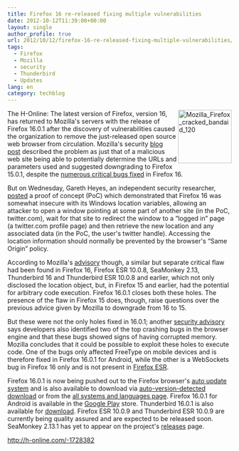 ```yaml
---
title: Firefox 16 re-released fixing multiple vulnerabilities
date: 2012-10-12T11:39:00+00:00
layout: single
author_profile: true
url: 2012/10/12/firefox-16-re-released-fixing-multiple-vulnerabilities/
tags:
  - Firefox
  - Mozilla
  - security
  - Thunderbird
  - Updates
lang: en
category: techblog
---
```

<a href="http://lh4.ggpht.com/-Mi-4Pbjkj04/UHf6TXOfveI/AAAAAAAAHfg/9S8mO5R2x9Y/s1600-h/Mozilla_Firefox_cracked_bandaid_120%25255B2%25255D.png" target="_blank"><img title="Mozilla_Firefox_cracked_bandaid_120" border="0" alt="Mozilla_Firefox_cracked_bandaid_120" align="right" src="http://lh3.ggpht.com/-Z8ssS5vSqH0/UHf6WfCGeqI/AAAAAAAAHfo/rWgWRa7vx0g/Mozilla_Firefox_cracked_bandaid_120_thumb.png?imgmax=800" width="120" height="120" /></a>The H-Online: The latest version of Firefox, version 16, has returned to Mozilla's servers with the release of Firefox 16.0.1 after the discovery of vulnerabilities caused the organization to remove the just-released open source web browser from circulation. Mozilla's security [blog post](https://blog.mozilla.org/security/2012/10/10/security-vulnerability-in-firefox-16/) described the problem as just that of a malicious web site being able to potentially determine the URLs and parameters used and suggested downgrading to Firefox 15.0.1, despite the <a href="/2012/10/mozilla-closes-numerous-critical-holes.html" target="_blank">numerous critical bugs fixed</a> in Firefox 16.

But on Wednesday, Gareth Heyes, an independent security researcher, [posted](http://www.thespanner.co.uk/2012/10/10/firefox-knows-what-your-friends-did-last-summer/) a proof of concept (PoC) which demonstrated that Firefox 16 was somewhat insecure with its Windows location variables, allowing an attacker to open a window pointing at some part of another site (in the PoC, twitter.com), wait for that site to redirect the window to a &#8220;logged in&#8221; page (a twitter.com profile page) and then retrieve the new location and any associated data (in the PoC, the user's twitter handle). Accessing the location information should normally be prevented by the browser's &#8220;Same Origin&#8221; policy. 

According to Mozilla's [advisory](http://www.mozilla.org/security/announce/2012/mfsa2012-89.html) though, a similar but separate critical flaw had been found in Firefox 16, Firefox ESR 10.0.8, SeaMonkey 2.13, Thunderbird 16 and Thunderbird ESR 10.0.8 and earlier, which not only disclosed the location object, but, in Firefox 15 and earlier, had the potential for arbitrary code execution. Firefox 16.0.1 closes both these holes. The presence of the flaw in Firefox 15 does, though, raise questions over the previous advice given by Mozilla to downgrade from 16 to 15. 

But these were not the only holes fixed in 16.0.1; another [security advisory](http://www.mozilla.org/security/announce/2012/mfsa2012-88.html) says developers also identified two of the top crashing bugs in the browser engine and that these bugs showed signs of having corrupted memory. Mozilla concludes that it could be possible to exploit these holes to execute code. One of the bugs only affected FreeType on mobile devices and is therefore fixed in Firefox 16.0.1 for Android, while the other is a WebSockets bug in Firefox 16 only and is not present in [Firefox ESR](https://www.mozilla.org/en-US/firefox/organizations/). 

Firefox 16.0.1 is now being pushed out to the Firefox browser's [auto update system](https://support.mozilla.org/en-US/kb/update-firefox-latest-version) and is also available to download via [auto-version-detected download](http://getfirefox.com/) or from the [all systems and languages page](http://www.mozilla.org/en-US/firefox/all.html). Firefox 16.0.1 for Android is available in the [Google Play](https://play.google.com/store/apps/details?id=org.mozilla.firefox) store. Thunderbird 16.0.1 is also available for [download](http://www.mozilla.org/en-US/thunderbird/all.html). Firefox ESR 10.0.9 and Thunderbird ESR 10.0.9 are currently being quality assured and are expected to be released soon. SeaMonkey 2.13.1 has yet to appear on the project's [releases](http://www.seamonkey-project.org/releases/) page. 

<http://h-online.com/-1728382>